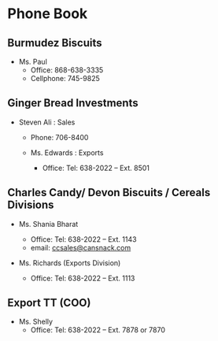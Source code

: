 # Phone Book

## Burmudez Biscuits
- Ms. Paul
  - Office: 868-638-3335
  - Cellphone: 745-9825

## Ginger Bread Investments
- Steven Ali : Sales
  - Phone: 706-8400
 
  - Ms. Edwards : Exports
    - Office: Tel: 638-2022 – Ext. 8501

 
## Charles Candy/ Devon Biscuits / Cereals Divisions
- Ms. Shania Bharat
  - Office: Tel: 638-2022 – Ext. 1143
  - email: ccsales@cansnack.com
 
- Ms. Richards (Exports Division)
   - Office: Tel: 638-2022 – Ext. 1113
 
 ## Export TT (COO)
- Ms. Shelly
  - Office: Tel: 638-2022 – Ext. 7878 or 7870





